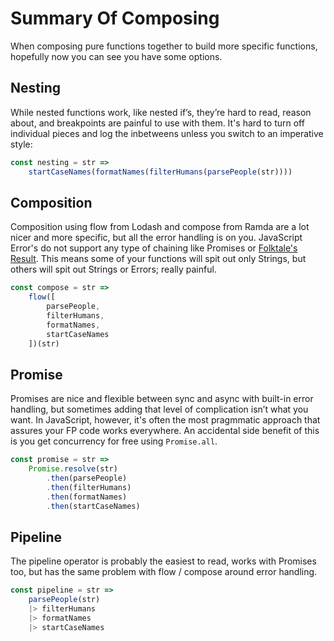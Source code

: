 # Summary Of Composing

When composing pure functions together to build more specific functions, hopefully now you can see you have some options. 

## Nesting

While nested functions work, like nested if’s, they’re hard to read, reason about, and breakpoints are painful to use with them. It's hard to turn off individual pieces and log the inbetweens unless you switch to an imperative style:

```javascript
const nesting = str =>
    startCaseNames(formatNames(filterHumans(parsePeople(str))))
```

## Composition

Composition using flow from Lodash and compose from Ramda are a lot nicer and more specific, but all the error handling is on you. JavaScript Error's do not support any type of chaining like Promises or [Folktale's Result](https://folktale.origamitower.com/api/v2.3.0/en/folktale.result.html). This means some of your functions will spit out only Strings, but others will spit out Strings or Errors; really painful.

```javascript
const compose = str =>
	flow([
		parsePeople,
		filterHumans,
		formatNames,
		startCaseNames
	])(str)
```

## Promise

Promises are nice and flexible between sync and async with built-in error handling, but sometimes adding that level of complication isn’t what you want. In JavaScript, however, it's often the most pragmmatic approach that assures your FP code works everywhere. An accidental side benefit of this is you get concurrency for free using `Promise.all`.

```javascript
const promise = str =>
    Promise.resolve(str)
        .then(parsePeople)
        .then(filterHumans)
        .then(formatNames)
        .then(startCaseNames)
```

## Pipeline

The pipeline operator is probably the easiest to read, works with Promises too, but has the same problem with flow / compose around error handling.

```javascript
const pipeline = str =>
    parsePeople(str)
    |> filterHumans
    |> formatNames
    |> startCaseNames
```

